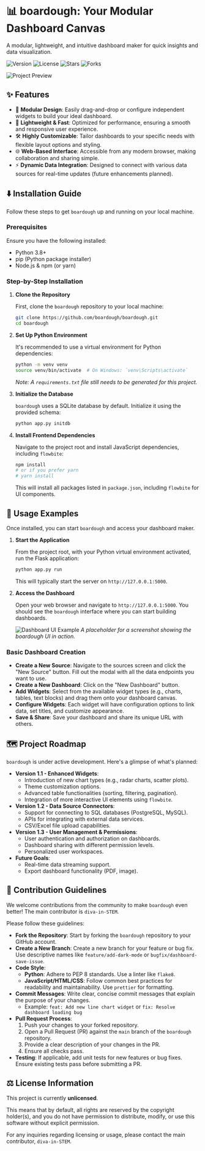 # 📊 boardough: Your Modular Dashboard Canvas

A modular, lightweight, and intuitive dashboard maker for quick insights and data visualization.

![Version](https://img.shields.io/badge/version-1.0.0-blue)
![License](https://img.shields.io/badge/license-None-lightgrey)
![Stars](https://img.shields.io/github/stars/boardough/boardough?style=social)
![Forks](https://img.shields.io/github/forks/boardough/boardough?style=social)

![Project Preview](/preview_example.png)


## ✨ Features

*   🧩 **Modular Design**: Easily drag-and-drop or configure independent widgets to build your ideal dashboard.
*   🚀 **Lightweight & Fast**: Optimized for performance, ensuring a smooth and responsive user experience.
*   🛠️ **Highly Customizable**: Tailor dashboards to your specific needs with flexible layout options and styling.
*   🌐 **Web-Based Interface**: Accessible from any modern browser, making collaboration and sharing simple.
*   ⚡ **Dynamic Data Integration**: Designed to connect with various data sources for real-time updates (future enhancements planned).


## ⬇️ Installation Guide

Follow these steps to get `boardough` up and running on your local machine.

### Prerequisites

Ensure you have the following installed:
*   Python 3.8+
*   pip (Python package installer)
*   Node.js & npm (or yarn)

### Step-by-Step Installation

1.  **Clone the Repository**

    First, clone the `boardough` repository to your local machine:

    ```bash
    git clone https://github.com/boardough/boardough.git
    cd boardough
    ```

2.  **Set Up Python Environment**

    It's recommended to use a virtual environment for Python dependencies:

    ```bash
    python -m venv venv
    source venv/bin/activate  # On Windows: `venv\Scripts\activate`
    ```

    *Note: A `requirements.txt` file still needs to be generated for this project.*

3.  **Initialize the Database**

    `boardough` uses a SQLite database by default. Initialize it using the provided schema:

    ```bash
    python app.py initdb
    ```


4.  **Install Frontend Dependencies**

    Navigate to the project root and install JavaScript dependencies, including `flowbite`:

    ```bash
    npm install
    # or if you prefer yarn
    # yarn install
    ```

    This will install all packages listed in `package.json`, including `flowbite` for UI components.


## 🚀 Usage Examples

Once installed, you can start `boardough` and access your dashboard maker.

1.  **Start the Application**

    From the project root, with your Python virtual environment activated, run the Flask application:

    ```bash
    python app.py run
    ```

    This will typically start the server on `http://127.0.0.1:5000`.

2.  **Access the Dashboard**

    Open your web browser and navigate to `http://127.0.0.1:5000`. You should see the `boardough` interface where you can start building dashboards.

    ![Dashboard UI Example](/dashboard_ui_example.png)
    *A placeholder for a screenshot showing the boardough UI in action.*

### Basic Dashboard Creation

*   **Create a New Source**: Navigate to the sources screen and click the "New Source" button. Fill out the modal with all the data endpoints you want to use.
*   **Create a New Dashboard**: Click on the "New Dashboard" button.
*   **Add Widgets**: Select from the available widget types (e.g., charts, tables, text blocks) and drag them onto your dashboard canvas.
*   **Configure Widgets**: Each widget will have configuration options to link data, set titles, and customize appearance.
*   **Save & Share**: Save your dashboard and share its unique URL with others.


## 🗺️ Project Roadmap

`boardough` is under active development. Here's a glimpse of what's planned:

*   **Version 1.1 - Enhanced Widgets**:
    *   Introduction of new chart types (e.g., radar charts, scatter plots).
    *   Theme customization options.
    *   Advanced table functionalities (sorting, filtering, pagination).
    *   Integration of more interactive UI elements using `flowbite`.
*   **Version 1.2 - Data Source Connectors**:
    *   Support for connecting to SQL databases (PostgreSQL, MySQL).
    *   APIs for integrating with external data services.
    *   CSV/Excel file upload capabilities.
*   **Version 1.3 - User Management & Permissions**:
    *   User authentication and authorization on dashboards.
    *   Dashboard sharing with different permission levels.
    *   Personalized user workspaces.
*   **Future Goals**:
    *   Real-time data streaming support.
    *   Export dashboard functionality (PDF, image).


## 🤝 Contribution Guidelines

We welcome contributions from the community to make `boardough` even better! The main contributor is `diva-in-STEM`.

Please follow these guidelines:

*   **Fork the Repository**: Start by forking the `boardough` repository to your GitHub account.
*   **Create a New Branch**: Create a new branch for your feature or bug fix. Use descriptive names like `feature/add-dark-mode` or `bugfix/dashboard-save-issue`.
*   **Code Style**:
    *   **Python**: Adhere to PEP 8 standards. Use a linter like `flake8`.
    *   **JavaScript/HTML/CSS**: Follow common best practices for readability and maintainability. Use `prettier` for formatting.
*   **Commit Messages**: Write clear, concise commit messages that explain the purpose of your changes.
    *   Example: `feat: Add new line chart widget` or `fix: Resolve dashboard loading bug`
*   **Pull Request Process**:
    1.  Push your changes to your forked repository.
    2.  Open a Pull Request (PR) against the `main` branch of the `boardough` repository.
    3.  Provide a clear description of your changes in the PR.
    4.  Ensure all checks pass.
*   **Testing**: If applicable, add unit tests for new features or bug fixes. Ensure existing tests pass before submitting a PR.


## ⚖️ License Information

This project is currently **unlicensed**.

This means that by default, all rights are reserved by the copyright holder(s), and you do not have permission to distribute, modify, or use this software without explicit permission.

For any inquiries regarding licensing or usage, please contact the main contributor, `diva-in-STEM`.
